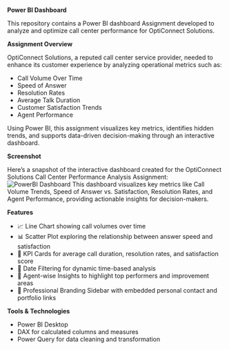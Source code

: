 **Power BI Dashboard**

This repository contains a Power BI dashboard Assignment developed to analyze and optimize call center performance for OptiConnect Solutions.

**Assignment Overview**

OptiConnect Solutions, a reputed call center service provider, needed to enhance its customer experience by analyzing operational metrics such as:

* Call Volume Over Time
* Speed of Answer
* Resolution Rates
* Average Talk Duration
* Customer Satisfaction Trends
* Agent Performance

Using Power BI, this assignment visualizes key metrics, identifies hidden trends, and supports data-driven decision-making through an interactive dashboard.

**Screenshot**

Here’s a snapshot of the interactive dashboard created for the OptiConnect Solutions Call Center Performance Analysis Assignment:
![PowerBI Dashboard](https://github.com/user-attachments/assets/05f26401-6da5-4a0b-a077-f783e32ba39e)
This dashboard visualizes key metrics like Call Volume Trends, Speed of Answer vs. Satisfaction, Resolution Rates, and Agent Performance, providing actionable insights for decision-makers.

**Features**

* 📈 Line Chart showing call volumes over time
* 📊 Scatter Plot exploring the relationship between answer speed and satisfaction
* 🎯 KPI Cards for average call duration, resolution rates, and satisfaction score
* 📅 Date Filtering for dynamic time-based analysis
* 📌 Agent-wise Insights to highlight top performers and improvement areas
* 🧠 Professional Branding Sidebar with embedded personal contact and portfolio links

**Tools & Technologies**

* Power BI Desktop
* DAX for calculated columns and measures
* Power Query for data cleaning and transformation
